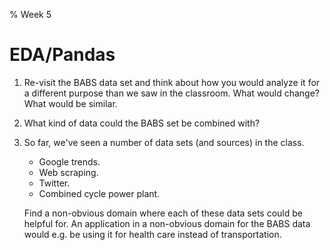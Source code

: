 % Week 5

# EDA/Pandas

1. Re-visit the BABS data set and think about how you would analyze it
   for a different purpose than we saw in the classroom. What would
   change? What would be similar.
2. What kind of data could the BABS set be combined with?
3. So far, we've seen a number of data sets (and sources) in the
   class.
     - Google trends.
     - Web scraping.
     - Twitter.
     - Combined cycle power plant.
     
   Find a non-obvious domain where each of these data sets could be
   helpful for. An application in a non-obvious domain for the BABS
   data would e.g. be using it for health care instead of
   transportation.

[templ]: https://github.com/dhesse/STK-INF4000-templates
